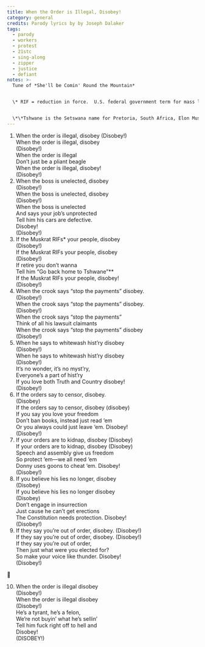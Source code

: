 ```yaml
---
title: When the Order is Illegal, Disobey!
category: general
credits: Parody lyrics by by Joseph Dalaker
tags:
  - parody
  - workers
  - protest
  - 21stc
  - sing-along
  - zipper
  - justice
  - defiant
notes: >-
  Tune of *She'll be Comin' Round the Mountain*


  \* RIF = reduction in force.  U.S. federal government term for mass layoff


  \*\*Tshwane is the Setswana name for Pretoria, South Africa, Elon Musk’s home town.  White supremacists from there would likely hate hearing it referred to that way
---
```

1. When the order is illegal, disobey (Disobey!)\
   When the order is illegal, disobey\
   (Disobey!)\
   When the order is illegal\
   Don’t just be a pliant beagle\
   When the order is illegal, disobey!\
   (Disobey!)  
2. When the boss is unelected, disobey\
   (Disobey!)\
   When the boss is unelected, disobey\
   (Disobey!)\
   When the boss is unelected\
   And says your job’s unprotected\
   Tell him his cars are defective.\
   Disobey!\
   (Disobey!)  
3. If the Muskrat RIFs* your people, disobey\
   (Disobey!)\
   If the Muskrat RIFs your people, disobey\
   (Disobey!)\
   If retire you don’t wanna\
   Tell him “Go back home to Tshwane”\*\*\
   If the Muskrat RIFs your people, disobey!\
   (Disobey!)  
4. When the crook says “stop the payments” disobey.\
   (Disobey!)\
   When the crook says “stop the payments” disobey.\
   (Disobey!)\
   When the crook says “stop the payments”\
   Think of all his lawsuit claimants\
   When the crook says “stop the payments” disobey\
   (Disobey!)  
5. When he says to whitewash hist’ry disobey\
   (Disobey!)\
   When he says to whitewash hist’ry disobey\
   (Disobey!)\
   It’s no wonder, it’s no myst’ry,\
   Everyone’s a part of hist’ry\
   If you love both Truth and Country disobey!\
   (Disobey!)  
6. If the orders say to censor, disobey.\
   (Disobey)\
   If the orders say to censor, disobey (disobey)\
   If you say you love your freedom\
   Don’t ban books, instead just read ‘em\
   Or you always could just leave ‘em. Disobey!\
   (Disobey!)  
7. If your orders are to kidnap, disobey (Disobey)\
   If your orders are to kidnap, disobey (Disobey)\
   Speech and assembly give us freedom\
   So protect ‘em—we all need ‘em\
   Donny uses goons to cheat ‘em. Disobey!\
   (Disobey!)  
8. If you believe his lies no longer, disobey\
   (Disobey)\
   If you believe his lies no longer disobey\
   (Disobey)\
   Don’t engage in insurrection\
   Just cause he can’t get erections\
   The Constitution needs protection. Disobey!\
   (Disobey!)  
9. If they say you’re out of order, disobey.  (Disobey!)\
   If they say you’re out of order, disobey.  (Disobey!)\
   If they say you’re out of order,\
   Then just what were you elected for?\
   So make your voice like thunder. Disobey!\
   (Disobey!)  

🎵  

10. When the order is illegal disobey\
    (Disobey!)\
    When the order is illegal disobey\
    (Disobey!)\
    He’s a tyrant, he’s a felon,\
    We’re not buyin’ what he’s sellin’\
    Tell him fuck right off to hell and\
    Disobey!\
    (DISOBEY!)

